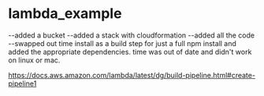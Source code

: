 # lambda_example

--added a bucket
--added a stack with cloudformation
--added all the code
--swapped out time install as a build step for just a full npm install and added the appropriate dependencies. time was out of date and didn't work on linux or mac.

https://docs.aws.amazon.com/lambda/latest/dg/build-pipeline.html#create-pipeline1